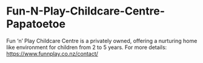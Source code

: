# Fun-N-Play-Childcare-Centre-Papatoetoe
Fun ‘n’ Play Childcare Centre is a privately owned, offering a nurturing home like environment for children from 2 to 5 years. For more details: https://www.funnplay.co.nz/contact/
